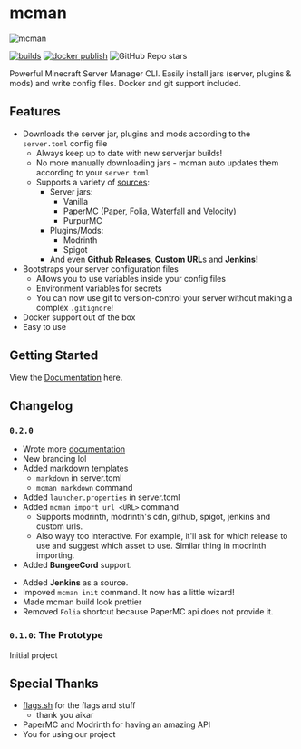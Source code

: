 # mcman

![mcman](https://media.discordapp.net/attachments/1109215116060266567/1121117662785851522/mcman_large.png)

[![builds](https://img.shields.io/github/actions/workflow/status/ParadigmMC/mcman/build.yml?logo=github)](https://github.com/ParadigmMC/mcman/actions/workflows/build.yml)
[![docker publish](https://img.shields.io/github/actions/workflow/status/ParadigmMC/mcman/publish.yml?logo=github&label=docker%20publish)](https://github.com/ParadigmMC/mcman/actions/workflows/publish.yml)
![GitHub Repo stars](https://img.shields.io/github/stars/ParadigmMC/mcman?logo=github)

Powerful Minecraft Server Manager CLI. Easily install jars (server, plugins & mods) and write config files. Docker and git support included.

<!-- todo: a (terminal) screenshot here -->

## Features

- Downloads the server jar, plugins and mods according to the `server.toml` config file
  - Always keep up to date with new serverjar builds!
  - No more manually downloading jars - mcman auto updates them according to your `server.toml`
  - Supports a variety of [sources](./DOCS.md#downloadable):
    - Server jars:
      - Vanilla
      - PaperMC (Paper, Folia, Waterfall and Velocity)
      - PurpurMC
    - Plugins/Mods:
      - Modrinth
      - Spigot
    - And even **Github Releases**, **Custom URL**s and **Jenkins!**
- Bootstraps your server configuration files
  - Allows you to use variables inside your config files
  - Environment variables for secrets
  - You can now use git to version-control your server without making a complex `.gitignore`!
- Docker support out of the box
- Easy to use

## Getting Started

View the [Documentation](./DOCS.md) here.

## Changelog

### `0.2.0`

- Wrote more [documentation](./DOCS.md)
- New branding lol
- Added markdown templates
  - `markdown` in server.toml
  - `mcman markdown` command
- Added `launcher.properties` in server.toml
- Added `mcman import url <URL>` command
  - Supports modrinth, modrinth's cdn, github, spigot, jenkins and custom urls.
  - Also wayy too interactive. For example, it'll ask for which release to use and suggest which asset to use. Similar thing in modrinth importing.
- Added **BungeeCord** support.
<!-- - Added **Fabric** support. -->
<!-- - Added **Quilt** support. -->
- Added **Jenkins** as a source.
- Impoved `mcman init` command. It now has a little wizard!
- Made mcman build look prettier
- Removed `Folia` shortcut because PaperMC api does not provide it.

### `0.1.0`: The Prototype

Initial project

## Special Thanks

- [flags.sh](https://flags.sh/) for the flags and stuff
  - thank you aikar
- PaperMC and Modrinth for having an amazing API
- You for using our project
